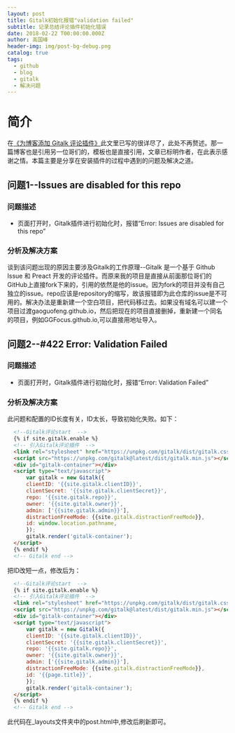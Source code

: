 ```yaml
---
layout: post
title: Gitalk初始化报错"validation failed"
subtitle: 记录总结评论插件初始化错误
date: 2018-02-22 T00:00:00.000Z
author: 高国峰
header-img: img/post-bg-debug.png
catalog: true
tags:
  - github
  - blog
  - gitalk
  - 解决问题
---
```


# 简介
在[《为博客添加 Gitalk 评论插件》](https://ggfocus.github.io/2017/12/19/%E4%B8%BA%E5%8D%9A%E5%AE%A2%E6%B7%BB%E5%8A%A0-Gitalk-%E8%AF%84%E8%AE%BA%E6%8F%92%E4%BB%B6/)此文里已写的很详尽了，此处不再赘述。那一篇博客也是引用另一位哥们的，模板也是直接引用，文章已标明作者，在此表示感谢之情。本篇主要是分享在安装插件的过程中遇到的问题及解决之道。

## 问题1--Issues are disabled for this repo
### 问题描述
* 页面打开时，Gitalk插件进行初始化时，报错“Error: Issues are disabled for this repo”


### 分析及解决方案
谈到该问题出现的原因主要涉及Gitalk的工作原理--Gitalk 是一个基于 Github Issue 和 Preact 开发的评论插件。而原来我的项目是直接从前面那位哥们的GitHub上直接fork下来的，引用的依然是他的issue。因为fork的项目并没有自己独立的issue。repo应该是repository的缩写，故该报错即为此仓库的issue是不可用的。解决办法是重新建一个空白项目，把代码移过去。如果没有域名可以建一个项目过渡gaoguofeng.github.io，然后把现在的项目直接删掉，重新建一个同名的项目，例如GGFocus.github.io,可以直接用地址导入。

## 问题2--#422 Error: Validation Failed
### 问题描述
* 页面打开时，Gitalk插件进行初始化时，报错“Error: Validation Failed”


### 分析及解决方案
此问题和配置的ID长度有关，ID太长，导致初始化失败。如下：

``` HTML
  <!--Gitalk评论start  -->
  {% if site.gitalk.enable %}
  <!-- 引入Gitalk评论插件  -->
  <link rel="stylesheet" href="https://unpkg.com/gitalk/dist/gitalk.css">
  <script src="https://unpkg.com/gitalk@latest/dist/gitalk.min.js"></script>
  <div id="gitalk-container"></div>
  <script type="text/javascript">
      var gitalk = new Gitalk({
      clientID: '{{site.gitalk.clientID}}',
      clientSecret: '{{site.gitalk.clientSecret}}',
      repo: '{{site.gitalk.repo}}',
      owner: '{{site.gitalk.owner}}',
      admin: ['{{site.gitalk.admin}}'],
      distractionFreeMode: {{site.gitalk.distractionFreeMode}},
      id: window.location.pathname,
      });
      gitalk.render('gitalk-container');
  </script>
  {% endif %}
  <!-- Gitalk end -->
```

把ID改短一点，修改后为：



``` html
  <!--Gitalk评论start  -->
  {% if site.gitalk.enable %}
  <!-- 引入Gitalk评论插件  -->
  <link rel="stylesheet" href="https://unpkg.com/gitalk/dist/gitalk.css">
  <script src="https://unpkg.com/gitalk@latest/dist/gitalk.min.js"></script>
  <div id="gitalk-container"></div>
  <script type="text/javascript">
      var gitalk = new Gitalk({
      clientID: '{{site.gitalk.clientID}}',
      clientSecret: '{{site.gitalk.clientSecret}}',
      repo: '{{site.gitalk.repo}}',
      owner: '{{site.gitalk.owner}}',
      admin: ['{{site.gitalk.admin}}'],
      distractionFreeMode: {{site.gitalk.distractionFreeMode}},
      id: '{{page.title}}',
      });
      gitalk.render('gitalk-container');
  </script>
  {% endif %}
  <!-- Gitalk end -->
```
此代码在_layouts文件夹中的post.html中,修改后刷新即可。
